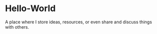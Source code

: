 # Hello-World
A place where I store ideas, resources, or even share and discuss things with others.
